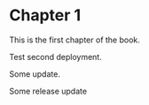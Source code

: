 # Chapter 1

This is the first chapter of the book.

Test second deployment.

Some update.

Some release update